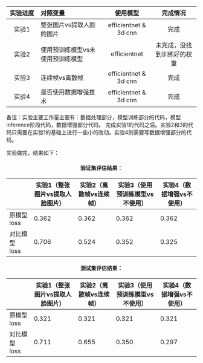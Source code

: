 |实验进度|对照变量|使用模型|完成情况|
| :---: | :--- | :---: | :---: |
| 实验1 <div style="width: 50pt"> |整张图片vs提取人脸的图片  <div style="width: 75pt"> | efficientnet & 3d cnn | 完成 <div style="width: 35pt">  |
|实验2|使用预训练模型vs未使用预训练模型|efficientnet|未完成，没找到训练好的权重|
|实验3| 连续帧vs离散帧 | efficientnet & 3d cnn |完成|
| 实验4| 是否使用数据增强技术  | efficientnet & 3d cnn |完成|

备注：实验主要工作量主要有：数据处理部分，模型训练部分的代码，模型inference阶段代码，数据增强部分代码。 完成实验1的代码之后。实验2和3的代码只需要在实验1的基础上进行一些小的改动。实验4则需要写数据增强部分的代码。

实验做完，结果如下：

<div align=center>

#### 验证集评估结果：

||实验1（整张图片vs提取人脸图片）|实验2（离散帧vs连续帧）|实验3（使用预训练模型vs不使用）|实验4（数据增强vs不使用）|
|---|---|---|---|---|
|原模型 loss|0.362|0.362|0.362|0.362|
|对比模型 loss|0.706|0.524|0.352|0.325|

#### 测试集评估结果：

||实验1（整张图片vs提取人脸图片）|实验2（离散帧vs连续帧）|实验3（使用预训练模型vs不使用）|实验4（数据增强vs不使用）|
|---|---|---|---|---|
|原模型 loss|0.321|0.321|0.321|0.321|
|对比模型 loss|0.711|0.655|0.350|0.297|

<div align=left>